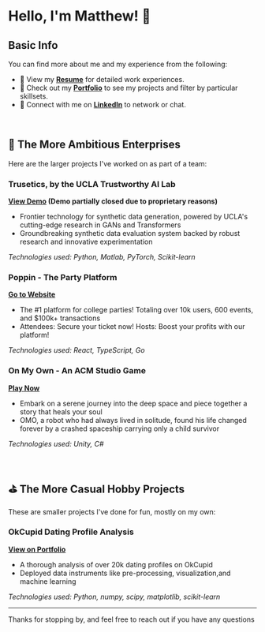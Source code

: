 # Hello, I'm Matthew! 👋

## Basic Info

You can find more about me and my experience from the following:

- 📄 View my **[Resume](https://www.yangmatthew.com/resume)** for detailed work experiences.
- 🎨 Check out my **[Portfolio](https://www.yangmatthew.com/)** to see my projects and filter by particular skillsets.
- 💼 Connect with me on **[LinkedIn](https://www.linkedin.com/in/matthew-yang-91291a168/)** to network or chat.

<br>
  
## 🎯 The More Ambitious Enterprises 

Here are the larger projects I've worked on as part of a team:

### Trusetics, by the UCLA Trustworthy AI Lab
**[View Demo](https://www.trusetic.com/) (Demo partially closed due to proprietary reasons)**

- Frontier technology for synthetic data generation, powered by UCLA's cutting-edge research in GANs and Transformers
- Groundbreaking synthetic data evaluation system backed by robust research and innovative experimentation

*Technologies used: Python, Matlab, PyTorch, Scikit-learn*

### Poppin - The Party Platform
**[Go to Website](https://joinpoppin.com/)**

- The #1 platform for college parties! Totaling over 10k users, 600 events, and $100k+ transactions
- Attendees: Secure your ticket now! Hosts: Boost your profits with our platform!

*Technologies used: React, TypeScript, Go*

### On My Own - An ACM Studio Game
**[Play Now](https://kmbusybee.itch.io/on-my-own)**

- Embark on a serene journey into the deep space and piece together a story that heals your soul
- OMO, a robot who had always lived  in solitude, found his life changed forever by a crashed spaceship carrying only a child survivor

*Technologies used: Unity, C#*

<br>

## ⛳️ The More Casual Hobby Projects

These are smaller projects I've done for fun, mostly on my own:

### OkCupid Dating Profile Analysis
**[View on Portfolio](https://www.yangmatthew.com/okcupid-analysis)**

- A thorough analysis of over 20k dating profiles on OkCupid
- Deployed data instruments like pre-processing, visualization,and machine learning

*Technologies used: Python, numpy, scipy, matplotlib, scikit-learn*


---

Thanks for stopping by, and feel free to reach out if you have any questions
